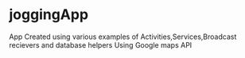 # joggingApp
App Created using various examples of Activities,Services,Broadcast recievers and database helpers
Using Google maps API
